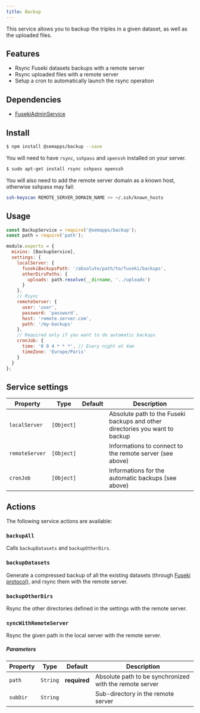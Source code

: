 ```yaml
---
title: Backup
---
```


This service allows you to backup the triples in a given dataset, as well as the uploaded files.

## Features

- Rsync Fuseki datasets backups with a remote server
- Rsync uploaded files with a remote server
- Setup a cron to automatically launch the rsync operation

## Dependencies

- [FusekiAdminService](fuseki-admin.md)

## Install

```bash
$ npm install @semapps/backup --save
```

You will need to have `rsync`, `sshpass` and `openssh` installed on your server.

```bash
$ sudo apt-get install rsync sshpass openssh
```

You will also need to add the remote server domain as a known host, otherwise sshpass may fail:

```bash
ssh-keyscan REMOTE_SERVER_DOMAIN_NAME >> ~/.ssh/known_hosts
```

## Usage

```js
const BackupService = require('@semapps/backup');
const path = require('path');

module.exports = {
  mixins: [BackupService],
  settings: {
    localServer: {
      fusekiBackupsPath: '/absolute/path/to/fuseki/backups',
      otherDirsPaths: {
        uploads: path.resolve(__dirname, '../uploads')
      }
    },
    // Rsync
    remoteServer: {
      user: 'user',
      password: 'password',
      host: 'remote.server.com',
      path: '/my-backups'
    },
    // Required only if you want to do automatic backups
    cronJob: {
      time: '0 0 4 * * *', // Every night at 4am
      timeZone: 'Europe/Paris'
    }
  }
};
```

## Service settings

| Property | Type | Default | Description |
| -------- | ---- | ------- | ----------- |
| `localServer`| `[Object]`|  | Absolute path to the Fuseki backups and other directories you want to backup |
| `remoteServer`| `[Object]`|  | Informations to connect to the remote server (see above) |
| `cronJob`| `[Object]`|  | Informations for the automatic backups (see above) |

## Actions

The following service actions are available:

### `backupAll`

Calls `backupDatasets` and `backupOtherDirs`.

### `backupDatasets`

Generate a compressed backup of all the existing datasets (through [Fuseki protocol](https://jena.apache.org/documentation/fuseki2/fuseki-server-protocol.html)), and rsync them with the remote server.

### `backupOtherDirs`

Rsync the other directories defined in the settings with the remote server.

### `syncWithRemoteServer`

Rsync the given path in the local server with the remote server.

##### Parameters
| Property | Type | Default | Description |
| -------- | ---- | ------- | ----------- |
| `path` | `String`  | **required** | Absolute path to be synchronized with the remote server |
| `subDir` | `String`  | | Sub-directory in the remote server |
